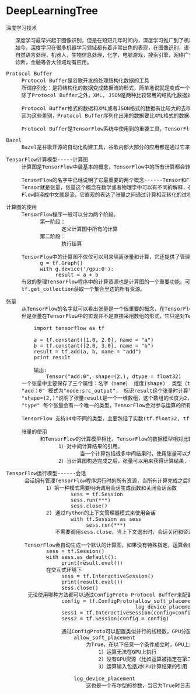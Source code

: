 # DeepLearningTree
深度学习技术

<pre>
   深度学习最早兴起于图像识别，但是在短短几年时间内，深度学习推广到了机器学习的各个领域，
   如今，深度学习在很多机器学习领域都有着非常出色的表现，在图像识别，语音识别，音频处理，
   自然语言处理，机器人，生物信息处理，化学，电脑游戏，搜索引擎，网络广告投放，医学自动
   诊断，金融等各大领域均有应用。
</pre>

<pre>
Protocol Buffer
     Protocol Buffer是谷歌开发的处理结构化数据的工具
     所谓序列化：是将结构化的数据变成数据流的形式，简单地说就是变成一个字符串。如何将结构化的数据序列化，并从序列化之后的数据流中还原出原来的结构化数据，统称为 处理为处理结构化数据，这就是Protocol Buffer要解决的问题
     除了Protocol Buffer之外，XML, JSON是两种比较常用的结构化数据处理工具。

     Protocol Buffer格式的数据和XML或者JSON格式的数据有比较大的去呗，首先，Protocol Buffer序列化之后得到的数据不是可读的字符串，而是二进制流。其次，XML或者JSON格式的数据信息都包含在了序列化之后的数据中，不需要任何其他信息就能还原序列之后的数据。但使用Protocol Buffer时需要先定义数据的格式（schema），还原一个序列化之后的数据将需要使用到这个定义好的数据格式。
     因为这些差别，Protocol Buffer序列化出来的数据要比XML格式的数据小3到10倍，解析的时间要快20-100倍。

     Protocol Buffer是TensorFlow系统中使用到的重要工具，TensorFlow中的数据基本上是通过Protocol Buffer来组织的，分布式TensorFlow的通信协议gRPC也是以Protocol Buffer作为基础的。
</pre>

<pre>
Bazel
     Bazel是谷歌开源的自动化构建工具，谷歌内部大部分的应用都是通过它来编译的，相比传统的Makefile, Ant， Maven,  Bazel在速度，可伸缩性，灵活性以及对不同程序语言和平台的支持上都要更加出色，
</pre>

<pre>
TensorFlow计算模型-----计算图
     计算图是TensorFlow中最基本的概念，TensorFlow中的所有计算都会转化为计算图上的节点。

     TensorFlow的名字中已经说明了它最重要的两个概念------Tensor和Flow。
     Tensor就是张量，张量这个概念在数学或者物理学中可以有不同的解释，在TensorFlow中，张量可以被简单的理解为多维数组，
     Flow翻译成中文就是流，它直观的表达了张量之间通过计算相互转化的过程，TensorFlow是一个通过计算图的形式来表述计算的编程系统，
</pre>

<pre>
计算图的使用
     TensorFlow程序一般可以分为两个阶段。
           第一阶段：
                  定义计算图中所有的计算
           第二阶段：
                  执行结算

     TensorFlow中的计算图不仅仅可以用来隔离张量和计算，它还提供了管理张量和计算的机制，计算图可以通过tf.Graph.device函数来指定运行计算的设备，这为TensorFlow使用GPU提供了机制。
           g = tf.Graph()
           with g.device('/gpu:0'):
                result = a + b
     有效的整理TensorFlow程序中的计算资源也是计算图的一个重要功能。可以通过集合来管理不同类型的资源，比如通过 tf.add_to_collection函数将资源加入一个或者多个集合中，然后通过
     tf.get_collection获取一个集合里边的所有资源。
</pre>

<pre>
张量
     从TensorFlow的名字就可以看出张量是一个很重要的概念，在TensorFlow程序中，所有的数据都是通过张量的形式来表示，从功能的角度上看，张量可以被简单理解为多维数组，第n阶张量就是n维数组。
     但是张量在TensorFlow中的实现并不是直接采用数组的形式，它只是对TensorFlow中运算结果的引用。在张量中并没有真正保存数字，它保存的是如何得到这些数字的计算过程。

         import tensorflow as tf
         
         a = tf.constant([1.0, 2.0], name = "a")
         b = tf.constant([2.0, 3.0], name = "b")
         result = tf.add(a, b, name = "add")
         print result

         输出:
             Tensor("add:0", shape=(2,), dtype = float32)
     一个张量中主要保存了三个属性：名字（name） 维度(shape)  类型（type）
     "add：0" 模式为"node:src_output"， 标识result这个张量时计算节点"add"输出的第一个结果
     "shape=(2,)"说明了张量result是一个一维数组，这个数组的长度为2，
     "type" 每个张量会有一个唯一的类型，TensorFlow会对参与运算的所有张量进行类型的检查，当发现类型不匹配时会报错。

     TensorFlow 支持14中不同的类型，主要包括了实数(tf.float32, tf.float64,)， 整数(tf.int8, tf.int16, tf.int32, tf.int64, tf.uint8)

     张量的使用
           和TensorFlow的计算模型相比，TensorFlow的数据模型相对比较简单，张量使用主要归结为两大类
                 1）对中间计算结果的引用。
                        当一个计算包括很多中间结果时，使用张量可以大大提高代码的可读性。
                 2）当计算图构造完成之后，张量可以用来获得计算结果，也就是得到真实的数字，虽然张量本身没有存储具体的数字，但是通过session就可以得到具体的数字。
</pre>

<pre>
TensorFlow运行模型------会话
      会话拥有管理TensorFlow程序运行时的所有资源，当所有计算完成之后需要关闭会话来帮助系统回收资源，否则就可能出现资源泄漏的问题，TensorFlow中使用会话的模式一般有两种：
             1）第一种模式需要明确调用会话生成函数和关闭会话函数
                     sess = tf.Session
                     sess.run(***)
                     sess.close()
             2) 通过Python的上下文管理器模式来使用会话
                     with tf.Session as sess
                          sess.run(***)
                不需要调用sess.close，当上下文退出时，会话关闭和资源释放也自动完成了

      TensorFlow会自动生成一个默认的计算图，如果没有特殊指定，运算会自动加入这个计算图中，TensorFlow中的会话也有类似的机制，但是TensorFlow不会自动生成默认是的会话，而是需要手动指定，当默认的会话被指定之后可以通过tf.Tensor.eval函数来计算一个张量的取值。
             sess = tf.Session()
             with sess.as_default():
                  print(result.eval())
             在交互式环境下
                  sess = tf.InteractiveSession()
                  print(result.eval())
                  sess.close()
       无论使用哪种方法都可以通过ConfigProto Protocol Buffer来配置需要生成的会话，
                  config = tf.ConfigProto(allow_soft_placement=True,
                                          log_device_placement=True)
                  sess1 = tf.InteractiveSession(config=config)
                  sess2 = tf.Session(config = config)

                  通过ConfigProto可以配置类似并行的线程数，GPU分配策略，运算超时时间等参数。
                      allow_soft_placement 
                          为True，在以下任意一个条件成立时，GPU上的运算可以放到CPU上执行
                              1）运算无法在GPU上执行
                              2）没有GPU资源（比如运算被指定在第二个GPU，而机器实际只有一个GPU）
                              3）运算输入包括对CPU计算结果的引用
                      
                      log_device_placement
                          这也是一个布尔型的参数，当它为True时日志中将会记录每个节点被安排在了哪个设备上以方便调式，而在生产环境中可以将这个参数置为False可以减少日志。
</pre>